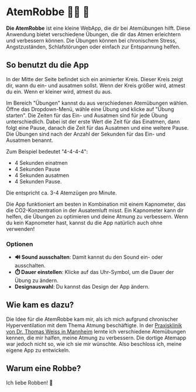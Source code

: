 # AtemRobbe 😮‍💨 🦭

**Die AtemRobbe** ist eine kleine WebApp, die dir bei Atemübungen hilft. Diese Anwendung bietet verschiedene Übungen, die dir das Atmen erleichtern und verbessern können. Die Übungen können bei chronischem Stress, Angstzuständen, Schlafstörungen oder einfach zur Entspannung helfen.

## So benutzt du die App

In der Mitte der Seite befindet sich ein animierter Kreis. Dieser Kreis zeigt dir, wann du ein- und ausatmen sollst. Wenn der Kreis größer wird, atmest du ein. Wenn er kleiner wird, atmest du aus.

Im Bereich "Übungen" kannst du aus verschiedenen Atemübungen wählen. Öffne das Dropdown-Menü, wähle eine Übung und klicke auf "Übung starten". Die Zeiten für das Ein- und Ausatmen sind für jede Übung unterschiedlich. Dabei ist der erste Wert die Zeit für das Einatmen, dann folgt eine Pause, danach die Zeit für das Ausatmen und eine weitere Pause. Die Übungen sind nach der Anzahl der Sekunden für das Ein- und Ausatmen benannt.

Zum Beispiel bedeutet "4-4-4-4":

* 4 Sekunden einatmen
* 4 Sekunden Pause
* 4 Sekunden ausatmen
* 4 Sekunden Pause.

Die entspricht ca. 3-4 Atemzügen pro Minute.

Die App funktioniert am besten in Kombination mit einem Kapnometer, das die CO2-Konzentration in der Ausatemluft misst. Ein Kapnometer kann dir helfen, die Übungen zu optimieren und deine Atmung zu verbessern. Wenn du kein Kapnometer hast, kannst du die App natürlich auch ohne verwenden!

### Optionen

* **🔊 Sound ausschalten**: Damit kannst du den Sound ein- oder ausschalten.
* **⏱️ Dauer einstellen**: Klicke auf das Uhr-Symbol, um die Dauer der Übung zu ändern.
* **Designauswahl**: Du kannst das Design der App ändern.

## Wie kam es dazu?

Die Idee für die AtemRobbe kam mir, als ich mich aufgrund chronischer Hyperventilation mit dem Thema Atmung beschäftigte. In der [Praxisklinik von Dr. Thomas Weiss in Mannheim](https://www.weiss.de/) lernte ich verschiedene Atemübungen kennen, die mir halfen, meine Atmung zu verbessern. Die dortige Atemapp war jedoch nicht so, wie ich sie mir wünschte. Also beschloss ich, meine eigene App zu entwickeln.

## Warum eine Robbe?

Ich liebe Robben! 🦭